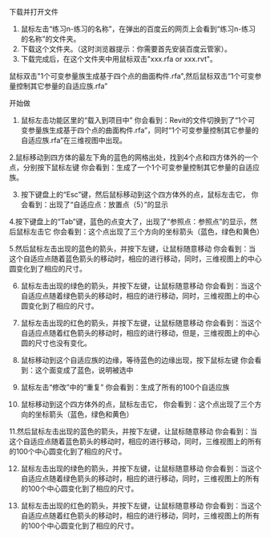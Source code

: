 下载并打开文件

1. 鼠标左击“练习n-练习的名称”，在弹出的百度云的网页上会看到“练习n-练习的名称”的文件夹。
2. 下载这个文件夹。（这时浏览器提示：你需要首先安装百度云管家）。
3. 下载完成后，在这个文件夹中用鼠标双击"xxx.rfa or xxx.rvt"。

鼠标双击"1个可变参量族生成基于四个点的曲面构件.rfa",然后鼠标双击“1个可变参量控制其它参量的自适应族.rfa”

开始做

1. 鼠标左击功能区里的“载入到项目中”
你会看到：Revit的文件切换到了“1个可变参量族生成基于四个点的曲面构件.rfa”，同时“1个可变参量控制其它参量的自适应族.rfa”在三维视图中出现。

2.鼠标移动到四方体的最左下角的蓝色的网格出处，找到4个点和四方体外的一个点，分别按下鼠标左键
你会看到：生成了一个1个可变参量控制其它参量的自适应族。

3. 按下键盘上的“Esc”键，然后鼠标移动到这个四方体外的点，鼠标左击它，
你会看到：出现了“自适应点：放置点（5）”的显示

4.按下键盘上的“Tab”键，蓝色的点变大了，出现了“参照点：参照点”的显示，然后鼠标左击它
你会看到：这个点出现了三个方向的坐标箭头（蓝色，绿色和黄色）

5.然后鼠标左击出现的蓝色的箭头，并按下左键，让鼠标随意移动
你会看到：当这个自适应点随着蓝色箭头的移动时，相应的进行移动，同时，三维视图上的中心圆变化到了相应的尺寸。

6. 鼠标左击出现的绿色的箭头，并按下左键，让鼠标随意移动
你会看到：当这个自适应点随着绿色箭头的移动时，相应的进行移动，同时，三维视图上的中心圆变化到了相应的尺寸。

7. 鼠标左击出现的红色的箭头，并按下左键，让鼠标随意移动
你会看到：当这个自适应点随着红色箭头的移动时，相应的进行移动，但是，三维视图上的中心圆的尺寸也没有变化。

8. 鼠标移动到这个自适应族的边缘，等待蓝色的边缘出现，按下鼠标左键
你会看到：这个面变成了蓝色，说明被选中

9. 鼠标左击“修改”中的“重复”
你会看到：生成了所有的100个自适应族

10. 鼠标移动到这个四方体外的点，鼠标左击它，
你会看到：这个点出现了三个方向的坐标箭头（蓝色，绿色和黄色）

11.然后鼠标左击出现的蓝色的箭头，并按下左键，让鼠标随意移动
你会看到：当这个自适应点随着蓝色箭头的移动时，相应的进行移动，同时，三维视图上的所有的100个中心圆变化到了相应的尺寸。

12. 鼠标左击出现的绿色的箭头，并按下左键，让鼠标随意移动
你会看到：当这个自适应点随着绿色箭头的移动时，相应的进行移动，同时，三维视图上的所有的100个中心圆变化到了相应的尺寸。

13. 鼠标左击出现的红色的箭头，并按下左键，让鼠标随意移动
你会看到：当这个自适应点随着红色箭头的移动时，相应的进行移动，同时，三维视图上的所有的100个中心圆变化到了相应的尺寸。







